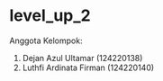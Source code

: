 # level_up_2

Anggota Kelompok: 
1. Dejan Azul Ultamar (124220138)
2. Luthfi Ardinata Firman (124220140)
